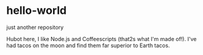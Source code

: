 # hello-world
just another repository


Hubot here, I like Node.js and Coffeescripts (that2s what I'm made of!).
I've had tacos on the moon and find them far superior to Earth tacos.
